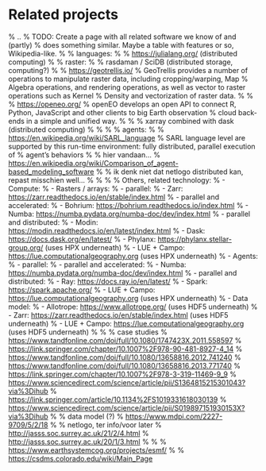 # Related projects

% ..
%    TODO: Create a page with all related software we know of and (partly)
%    does something similar. Maybe a table with features or so, Wikipedia-like.
%
%    languages:
%
%    https://julialang.org/ (distributed  computing)
%
%    raster:
%
%    rasdaman / SciDB (distributed storage, computing?)
%
%    https://geotrellis.io/
%    GeoTrellis provides a number of operations to manipulate raster data, including cropping/warping, Map
%    Algebra operations, and rendering operations, as well as vector to raster operations such as Kernel
%    Density and vectorization of raster data.
%
%
%    https://openeo.org/
%    openEO develops an open API to connect R, Python, JavaScript and other clients to big Earth observation
%    cloud back-ends in a simple and unified way.
%
%
%    xarray combined with dask (distributed  computing)
%
%
%
%    agents:
%
%    https://en.wikipedia.org/wiki/SARL_language
%    SARL language level are supported by this run-time environment: fully distributed, parallel execution of
%    agent’s behaviors
%
%    hier vandaan...
%    https://en.wikipedia.org/wiki/Comparison_of_agent-based_modeling_software
%
%    ik denk niet dat netlogo distributed kan, repast misschien well...
%
%
%
%    Others, related technology:
%    - Compute:
%        - Rasters / arrays:
%            - parallel:
%                - Zarr: https://zarr.readthedocs.io/en/stable/index.html
%            - parallel and accelerated:
%                - Bohrium: https://bohrium.readthedocs.io/index.html
%                - Numba: https://numba.pydata.org/numba-doc/dev/index.html
%            - parallel and distributed:
%                - Modin: https://modin.readthedocs.io/en/latest/index.html
%                - Dask: https://docs.dask.org/en/latest/
%                - Phylanx: https://phylanx.stellar-group.org/ (uses HPX underneath)
%                - LUE + Campo: https://lue.computationalgeography.org (uses HPX underneath)
%        - Agents:
%            - parallel:
%            - parallel and accelerated:
%                - Numba: https://numba.pydata.org/numba-doc/dev/index.html
%            - parallel and distributed:
%                - Ray: https://docs.ray.io/en/latest/
%                - Spark: https://spark.apache.org/
%                - LUE + Campo: https://lue.computationalgeography.org (uses HPX underneath)
%    - Data model:
%        - Allotrope: https://www.allotrope.org/ (uses HDF5 underneath)
%        - Zarr: https://zarr.readthedocs.io/en/stable/index.html (uses HDF5 underneath)
%        - LUE + Campo: https://lue.computationalgeography.org (uses HDF5 underneath)
%
%
%    case studies
%    https://www.tandfonline.com/doi/full/10.1080/1747423X.2011.558597
%    https://link.springer.com/chapter/10.1007%2F978-90-481-8927-4_14
%    https://www.tandfonline.com/doi/full/10.1080/13658816.2012.741240
%    https://www.tandfonline.com/doi/full/10.1080/13658816.2013.771740
%    https://link.springer.com/chapter/10.1007%2F978-3-319-11469-9_9
%    https://www.sciencedirect.com/science/article/pii/S1364815215301043?via%3Dihub
%    https://link.springer.com/article/10.1134%2FS1019331618030139
%    https://www.sciencedirect.com/science/article/pii/S019897151930153X?via%3Dihub
%
%    data model (?)
%    https://www.mdpi.com/2227-9709/5/2/18
%
%    netlogo, ter info/voor later
%    http://jasss.soc.surrey.ac.uk/21/2/4.html
%    http://jasss.soc.surrey.ac.uk/20/1/3.html
%
%
%    https://www.earthsystemcog.org/projects/esmf/
%
%    https://csdms.colorado.edu/wiki/Main_Page
